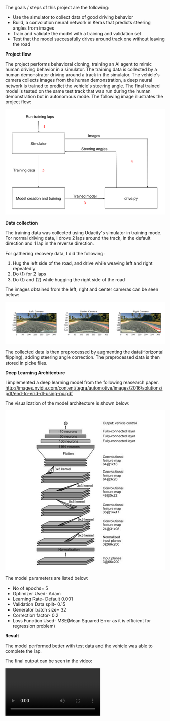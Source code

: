 The goals / steps of this project are the following:
* Use the simulator to collect data of good driving behavior
* Build, a convolution neural network in Keras that predicts steering angles from images
* Train and validate the model with a training and validation set
* Test that the model successfully drives around track one without leaving the road

**Project flow**

The project performs behavioral cloning, training an AI agent to mimic human driving behavior in a simulator. The training data is collected by a human demonstrator driving around a track in the simulator. The vehicle's camera collects images from the human demonstration, a deep neural network is trained to predict the vehicle's steering angle. The final trained model is tested on the same test track that was run during the human demonstration but in autonomous mode. The following image illustrates the project flow:

![Image of projectflow](https://github.com/SSN15/Behavioral-Cloning--Implementaion-of-Autonomous-car-using-deep-learning/blob/master/images/projectflow.png)

**Data collection**

The training data was collected using Udacity's simulator in training mode. 
For normal driving data, I drove 2 laps around the track, in the default direction and 1 lap in the reverse direction.

For gathering recovery data, I did the following:
1. Hug the left side of the road, and drive while weaving left and right repeatedly
2. Do (1) for 2 laps
3. Do (1) and (2) while hugging the right side of the road

The images obtained from the left, right and center cameras can be seen below:

![Image of camera](https://github.com/SSN15/Behavioral-Cloning--Implementaion-of-Autonomous-car-using-deep-learning/blob/master/images/normal_cameras.png)

The collected data is then preprocessed by augmenting the data(Horizontal flipping), adding steering angle correction.
The preprocessed data is then stored in picke files.

**Deep Learning Architecture**

I implemented a deep learning model from the following reasearch paper.
http://images.nvidia.com/content/tegra/automotive/images/2016/solutions/pdf/end-to-end-dl-using-px.pdf

The visualization of the model architecture is shown below:

![Image of model](https://github.com/SSN15/Behavioral-Cloning--Implementaion-of-Autonomous-car-using-deep-learning/blob/master/images/model.png)

The model parameters are listed below:

* No of epochs= 5
* Optimizer Used- Adam
* Learning Rate- Default 0.001
* Validation Data split- 0.15
* Generator batch size= 32
* Correction factor- 0.2
* Loss Function Used- MSE(Mean Squared Error as it is efficient for regression problem)

**Result**

The model performed better with test data and the vehicle was able to complete the lap.

The final output can be seen in the video:

![](video.mp4)



